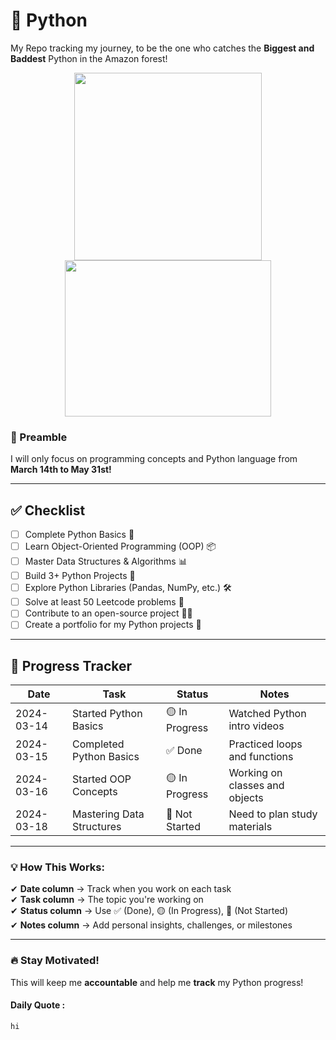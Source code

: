 # 🐍 Python 
My Repo tracking my journey, to be the one who catches the **Biggest and Baddest** Python in the Amazon forest!

<p align="center">
    <img src="https://png.pngtree.com/png-vector/20220929/ourmid/pngtree-a-hunter-with-a-gun-sneaks-up-png-image_6229371.png" width="300">
    <img src="https://www.financialexpress.com/wp-content/uploads/2024/02/david-clode-vec5yfUvCGs-unsplash-1.jpg" height ="250" width="330">
</p>

### 📜 Preamble  
I will only focus on programming concepts and Python language from **March 14th to May 31st!**  

---

## ✅ Checklist  
- [ ] Complete Python Basics 🐍  
- [ ] Learn Object-Oriented Programming (OOP) 📦  
- [ ] Master Data Structures & Algorithms 📊  
- [ ] Build 3+ Python Projects 🚀  
- [ ] Explore Python Libraries (Pandas, NumPy, etc.) 🛠️  
- [ ] Solve at least 50 Leetcode problems 🧠  
- [ ] Contribute to an open-source project 👨‍💻  
- [ ] Create a portfolio for my Python projects 🌟  

---

## 📅 **Progress Tracker**  
| Date | Task | Status | Notes |
|------|------|--------|-------|
| 2024-03-14 | Started Python Basics | 🟡 In Progress | Watched Python intro videos |
| 2024-03-15 | Completed Python Basics | ✅ Done | Practiced loops and functions |
| 2024-03-16 | Started OOP Concepts | 🟡 In Progress | Working on classes and objects |
| 2024-03-18 | Mastering Data Structures | 🔴 Not Started | Need to plan study materials |

---

### **💡 How This Works:**
✔ **Date column** → Track when you work on each task  
✔ **Task column** → The topic you're working on  
✔ **Status column** → Use ✅ (Done), 🟡 (In Progress), 🔴 (Not Started)  
✔ **Notes column** → Add personal insights, challenges, or milestones  

---

### **🔥 Stay Motivated!**
This will keep me **accountable** and help me **track** my Python progress!
#### Daily Quote :
    hi

